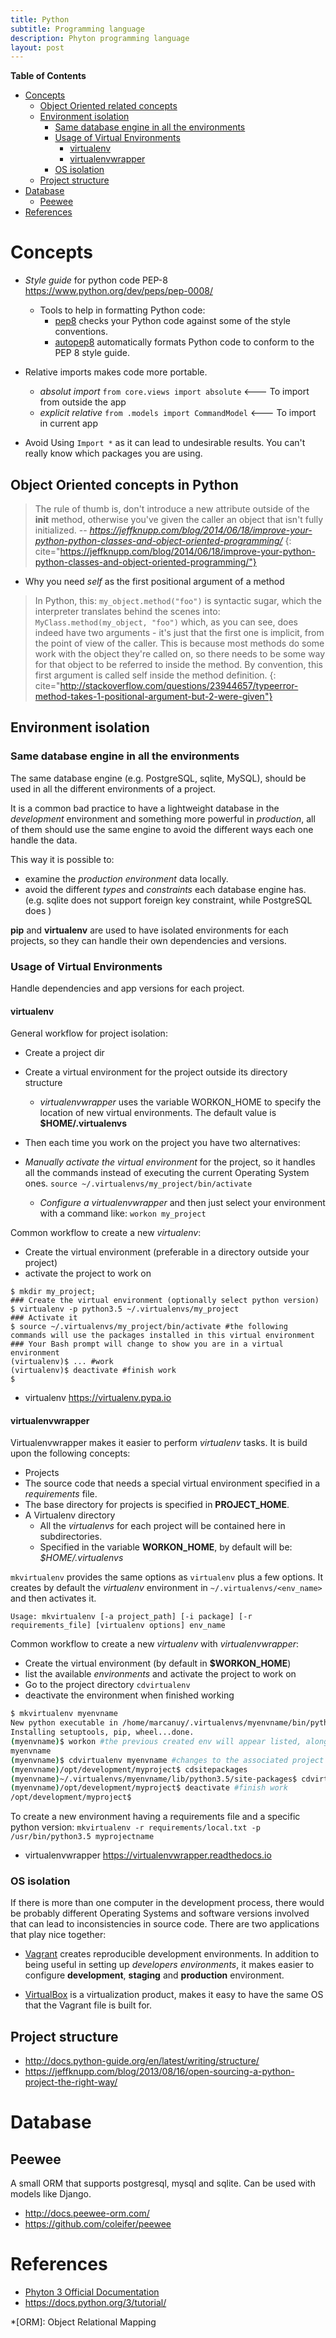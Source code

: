 ```yaml
---
title: Python
subtitle: Programming language
description: Phyton programming language
layout: post
---
```


<!-- markdown-toc start - Don't edit this section. Run M-x markdown-toc-generate-toc again -->
**Table of Contents**

- [Concepts](#concepts)
    - [Object Oriented related concepts](#object-oriented-related-concepts)
    - [Environment isolation](#environment-isolation)
        - [Same database engine in all the environments](#same-database-engine-in-all-the-environments)
        - [Usage of Virtual Environments](#usage-of-virtual-environments)
            - [virtualenv](#virtualenv)
            - [virtualenvwrapper](#virtualenvwrapper)
        - [OS isolation](#os-isolation)
    - [Project structure](#project-structure)
- [Database](#database)
    - [Peewee](#peewee)
- [References](#references)

<!-- markdown-toc end -->

# Concepts

* _Style guide_ for python code PEP-8 <https://www.python.org/dev/peps/pep-0008/>
  * Tools to help in formatting Python code:
	* [pep8](https://pypi.python.org/pypi/pep8) checks your Python code against some of the style conventions.
	* [autopep8](https://pypi.python.org/pypi/autopep8) automatically formats Python code to conform to the PEP 8 style guide.
  
* Relative imports makes code more portable. 

  * _absolut import_ `from core.views import absolute` <---  To import from outside the app
  * _explicit relative_ `from .models import CommandModel` <--- To import in current app 

* Avoid Using `Import *` as it can lead to undesirable results. You can't really know which packages you are using.

## Object Oriented concepts in Python

> The rule of thumb is, don't introduce a new attribute outside of the __init__ method, otherwise you've given the caller an object that isn't fully initialized.
> -- <cite>https://jeffknupp.com/blog/2014/06/18/improve-your-python-python-classes-and-object-oriented-programming/</cite>
{: cite="https://jeffknupp.com/blog/2014/06/18/improve-your-python-python-classes-and-object-oriented-programming/"}

* Why you need _self_ as the first positional argument of a method

> In Python, this: `my_object.method("foo")` is syntactic sugar, which the interpreter translates behind the scenes into: `MyClass.method(my_object, "foo")` which, as you can see, does indeed have two arguments - it's just that the first one is implicit, from the point of view of the caller. 
> This is because most methods do some work with the object they're called on, so there needs to be some way for that object to be referred to inside the method. By convention, this first argument is called self inside the method definition.
{: cite="http://stackoverflow.com/questions/23944657/typeerror-method-takes-1-positional-argument-but-2-were-given"}

## Environment isolation

### Same database engine in all the environments

The same database engine (e.g. PostgreSQL, sqlite, MySQL), should be used in all the different environments of a project.

It is a common bad practice to have a lightweight database in the _development_ environment and something more powerful in _production_, all of them should use the same engine to avoid the different ways each one handle the data.

This way it is possible to:

+ examine the _production environment_ data locally.
+ avoid the different _types_ and _constraints_ each database engine has. (e.g. sqlite does not support foreign key constraint, while PostgreSQL does )

__pip__ and __virtualenv__ are used to have isolated  environments for each projects, so they can handle their own dependencies and versions.

### Usage of Virtual Environments ###

Handle dependencies and app versions for each project.

#### virtualenv ####

General workflow for project isolation:

+ Create a project dir
+ Create a virtual environment for the project outside its directory structure
  + _virtualenvwrapper_ uses the variable WORKON_HOME to specify the location of new virtual environments. The default value is __$HOME/.virtualenvs__
+ Then each time you work on the project you have two alternatives:

+ _Manually activate the virtual environment_ for the project, so it handles all the commands instead of executing the current Operating System ones. `source ~/.virtualenvs/my_project/bin/activate`
  + _Configure a virtualenvwrapper_ and then just select your environment with a command like: `workon my_project`

Common workflow to create a new _virtualenv_:

+ Create the virtual environment (preferable in a directory outside your project)
+ activate the project to work on

```
$ mkdir my_project;
### Create the virtual environment (optionally select python version)
$ virtualenv -p python3.5 ~/.virtualenvs/my_project
### Activate it
$ source ~/.virtualenvs/my_project/bin/activate #the following commands will use the packages installed in this virtual environment
### Your Bash prompt will change to show you are in a virtual environment
(virtualenv)$ ... #work 
(virtualenv)$ deactivate #finish work
$
```

+ virtualenv <https://virtualenv.pypa.io>

#### virtualenvwrapper ####

Virtualenvwrapper makes it easier to perform _virtualenv_ tasks. It is build upon the following concepts:

+  Projects
  + The source code that needs a special virtual environment specified in a _requirements_ file.
  + The base directory for projects is specified in __PROJECT_HOME__.
+ A Virtualenv directory
  + All the _virtualenvs_ for each project will be contained here in subdirectories.
  + Specified in the variable __WORKON_HOME__, by default will be: _$HOME/.virtualenvs_

`mkvirtualenv` provides the same options as `virtualenv` plus a few options. It creates by default the _virtualenv_ environment in `~/.virtualenvs/<env_name>` and then activates it.

`Usage: mkvirtualenv [-a project_path] [-i package] [-r requirements_file] [virtualenv options] env_name`

Common workflow to create a new _virtualenv_ with _virtualenvwrapper_:

+ Create the virtual environment (by default in __$WORKON_HOME__)
+ list the available _environments_ and activate the project to work on
+ Go to the project directory `cdvirtualenv`
+ deactivate the environment when finished working

``` bash
$ mkvirtualenv myenvname
New python executable in /home/marcanuy/.virtualenvs/myenvname/bin/python
Installing setuptools, pip, wheel...done.
(myenvname)$ workon #the previous created env will appear listed, along the other envs
myenvname
(myenvname)$ cdvirtualenv myenvname #changes to the associated project directory
(myenvname)/opt/development/myproject$ cdsitepackages
(myenvname)~/.virtualenvs/myenvname/lib/python3.5/site-packages$ cdvirtualenv
(myenvname)/opt/development/myproject$ deactivate #finish work
/opt/development/myproject$
```

To create a new environment having a requirements file and a specific python version: `mkvirtualenv -r requirements/local.txt -p /usr/bin/python3.5 myprojectname`

+ virtualenvwrapper <https://virtualenvwrapper.readthedocs.io>

### OS isolation ###

If there is more than one computer in the development process, there would be probably different Operating Systems and software versions involved that can lead to inconsistencies in source code. There are two applications that play nice together:

+ [Vagrant](https://www.vagrantup.com) creates reproducible development environments. In addition to being useful in setting up _developers environments_, it makes easier to configure __development__, __staging__ and __production__ environment.

+ [VirtualBox](https://www.virtualbox.org) is a virtualization product, makes it easy to have the same OS that the Vagrant file is built for.

## Project structure

* <http://docs.python-guide.org/en/latest/writing/structure/>
* <https://jeffknupp.com/blog/2013/08/16/open-sourcing-a-python-project-the-right-way/>

# Database #

## Peewee ##

A small ORM that supports postgresql, mysql and sqlite. Can be used with models like Django.

+ <http://docs.peewee-orm.com/>
+ <https://github.com/coleifer/peewee>

References
==========

+ [Phyton 3 Official Documentation](https://docs.python.org/3/)
+ <https://docs.python.org/3/tutorial/>

*[ORM]: Object Relational Mapping
